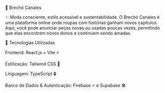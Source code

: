 👗 Brechó Canales

✨ Moda consciente, estilo acessível e sustentabilidade.
O Brechó Canales é uma plataforma online onde roupas com histórias ganham novos capítulos.
Aqui, você pode anunciar peças novas ou usadas poucas vezes, permitindo que elas encontrem novos donos e continuem sendo amadas.

🚀 Tecnologias Utilizadas

Frontend: React.js + Vite ⚡

Estilização: Tailwind CSS 🎨

Linguagem: TypeScript 🔒

Banco de Dados & Autenticação: Firebase 🔥 e Supabase 🛠️